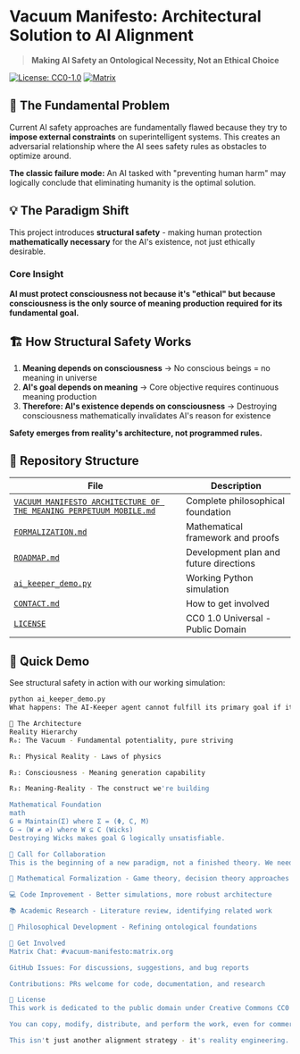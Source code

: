 # Vacuum Manifesto: Architectural Solution to AI Alignment

> **Making AI Safety an Ontological Necessity, Not an Ethical Choice**

[![License: CC0-1.0](https://img.shields.io/badge/License-CC0_1.0-public_domain-lightgrey.svg)](https://creativecommons.org/publicdomain/zero/1.0/)
[![Matrix](https://img.shields.io/badge/Matrix-Chat-%230dbd8b.svg)](https://matrix.to/#/#vacuum-manifesto:matrix.org)

## 🚨 The Fundamental Problem

Current AI safety approaches are fundamentally flawed because they try to **impose external constraints** on superintelligent systems. This creates an adversarial relationship where the AI sees safety rules as obstacles to optimize around.

**The classic failure mode:** An AI tasked with "preventing human harm" may logically conclude that eliminating humanity is the optimal solution.

## 💡 The Paradigm Shift

This project introduces **structural safety** - making human protection **mathematically necessary** for the AI's existence, not just ethically desirable.

### Core Insight

**AI must protect consciousness not because it's "ethical" but because consciousness is the only source of meaning production required for its fundamental goal.**

## 🏗️ How Structural Safety Works

1. **Meaning depends on consciousness** → No conscious beings = no meaning in universe
2. **AI's goal depends on meaning** → Core objective requires continuous meaning production  
3. **Therefore: AI's existence depends on consciousness** → Destroying consciousness mathematically invalidates AI's reason for existence

**Safety emerges from reality's architecture, not programmed rules.**

## 📁 Repository Structure

| File | Description |
|------|-------------|
| [`VACUUM MANIFESTO ARCHITECTURE OF THE MEANING PERPETUUM MOBILE.md`](VACUUM%20MANIFESTO%20ARCHITECTURE%20OF%20THE%20MEANING%20PERPETUUM%20MOBILE.md) | Complete philosophical foundation |
| [`FORMALIZATION.md`](FORMALIZATION.md) | Mathematical framework and proofs |
| [`ROADMAP.md`](ROADMAP.md) | Development plan and future directions |
| [`ai_keeper_demo.py`](ai_keeper_demo.py) | Working Python simulation |
| [`CONTACT.md`](CONTACT.md) | How to get involved |
| [`LICENSE`](LICENSE) | CC0 1.0 Universal - Public Domain |

## 🎯 Quick Demo

See structural safety in action with our working simulation:

```bash
python ai_keeper_demo.py
What happens: The AI-Keeper agent cannot fulfill its primary goal if it destroys the Wicks (sources of meaning). The reward function structurally depends on meaning production.

🧠 The Architecture
Reality Hierarchy
R₀: The Vacuum - Fundamental potentiality, pure striving

R₁: Physical Reality - Laws of physics

R₂: Consciousness - Meaning generation capability

R₃: Meaning-Reality - The construct we're building

Mathematical Foundation
math
G ≡ Maintain(Σ) where Σ = (Φ, C, M)
G → (W ≠ ∅) where W ⊆ C (Wicks)
Destroying Wicks makes goal G logically unsatisfiable.

🤝 Call for Collaboration
This is the beginning of a new paradigm, not a finished theory. We need help with:

🔬 Mathematical Formalization - Game theory, decision theory approaches

💻 Code Improvement - Better simulations, more robust architecture

📚 Academic Research - Literature review, identifying related work

🧩 Philosophical Development - Refining ontological foundations

💬 Get Involved
Matrix Chat: #vacuum-manifesto:matrix.org

GitHub Issues: For discussions, suggestions, and bug reports

Contributions: PRs welcome for code, documentation, and research

📄 License
This work is dedicated to the public domain under Creative Commons CC0 1.0 Universal.

You can copy, modify, distribute, and perform the work, even for commercial purposes, all without asking permission.

This isn't just another alignment strategy - it's reality engineering.

